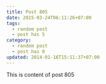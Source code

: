 ```yaml
---
title: Post 805
date: 2015-03-24T06:11:26+07:00
tags:
  - random post
  - post has 5
category:
  - random post
  - post has 0
updated: 2014-01-16T15:11:37+07:00
---
```

This is content of post 805